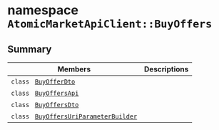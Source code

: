 # namespace `AtomicMarketApiClient::BuyOffers` 

## Summary

 Members                                | Descriptions                                
----------------------------------------|---------------------------------------------
`class ` [`BuyOfferDto`](AtomicMarketApiClient--BuyOffers--BuyOfferDto.md) | 
`class ` [`BuyOffersApi`](AtomicMarketApiClient--BuyOffers--BuyOffersApi.md) | 
`class ` [`BuyOffersDto`](AtomicMarketApiClient--BuyOffers--BuyOffersDto.md) | 
`class ` [`BuyOffersUriParameterBuilder`](AtomicMarketApiClient--BuyOffers--BuyOffersUriParameterBuilder.md) | 

